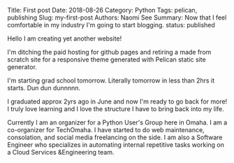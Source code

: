 Title: First post
Date: 2018-08-26 
Category: Python
Tags: pelican, publishing
Slug: my-first-post
Authors: Naomi See
Summary: Now that I feel comfortable in my industry I'm going to start blogging.
status: published

Hello I am creating yet another website! 

I'm ditching the paid hosting for github pages and retiring a made from scratch site for a responsive theme generated with Pelican static site generator.

I'm starting grad school tomorrow. Literally tomorrow in less than 2hrs it starts. Dun dun dunnnnn. 

I graduated approx 2yrs ago in June and now I'm ready to go back for more! I truly love learning and I love the structure I have to bring back into my life. 

Currently I am an organizer for a Python User's Group here in Omaha. I am a co-organizer for TechOmaha. I have started to do web maintenance, consolation, and social media freelancing on the side. I am also a Software Engineer who specializes in automating internal repetitive tasks working on a Cloud Services &Engineering team. 

